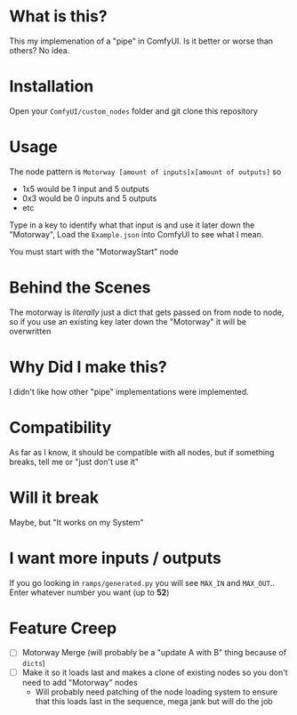 # What is this?

This my implemenation of a "pipe" in ComfyUI. Is it better or worse than others? No idea.

# Installation
Open your `ComfyUI/custom_nodes` folder and git clone this repository

# Usage
The node pattern is `Motorway [amount of inputs]x[amount of outputs]` so
* 1x5 would be 1 input and 5 outputs
* 0x3 would be 0 inputs and 5 outputs
* etc

Type in a key to identify what that input is and use it later down the "Motorway", Load the `Example.json` into ComfyUI to see what I mean.

You must start with the "MotorwayStart" node

# Behind the Scenes
The motorway is *literally* just a dict that gets passed on from node to node, so if you use an existing key later down the "Motorway" it will be overwritten

# Why Did I make this?
I didn't like how other "pipe" implementations were implemented.

# Compatibility

As far as I know, it should be compatible with all nodes, but if something breaks, tell me or "just don't use it"

# Will it break

Maybe, but "It works on my System"

# I want more inputs / outputs

If you go looking in `ramps/generated.py` you will see `MAX_IN` and `MAX_OUT`.. Enter whatever number you want (up to __52__)

# Feature Creep
* [ ] Motorway Merge (will probably be a "update A with B" thing because of `dicts`)
* [ ] Make it so it loads last and makes a clone of existing nodes so you don't need to add "Motorway" nodes
  * Will probably need patching of the node loading system to ensure that this loads last in the sequence, mega jank but will do the job